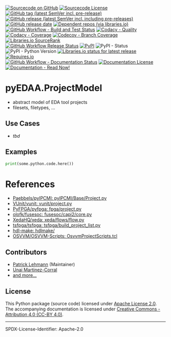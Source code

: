 [![Sourcecode on GitHub](https://img.shields.io/badge/vhdl-pyVHDLModel-323131.svg?logo=github&longCache=true)](https://github.com/vhdl/pyVHDLModel)
[![Sourcecode License](https://img.shields.io/pypi/l/pyVHDLModel?logo=GitHub&label=code%20license)](LICENSE.md)
[![GitHub tag (latest SemVer incl. pre-release)](https://img.shields.io/github/v/tag/vhdl/pyVHDLModel?logo=GitHub&include_prereleases)](https://github.com/vhdl/pyVHDLModel/tags)
[![GitHub release (latest SemVer incl. including pre-releases)](https://img.shields.io/github/v/release/vhdl/pyVHDLModel?logo=GitHub&include_prereleases)](https://github.com/vhdl/pyVHDLModel/releases/latest)
[![GitHub release date](https://img.shields.io/github/release-date/vhdl/pyVHDLModel?logo=GitHub&)](https://github.com/vhdl/pyVHDLModel/releases)
[![Dependent repos (via libraries.io)](https://img.shields.io/librariesio/dependent-repos/pypi/pyVHDLModel?logo=GitHub)](https://github.com/vhdl/pyVHDLModel/network/dependents)  
[![GitHub Workflow - Build and Test Status](https://img.shields.io/github/workflow/status/vhdl/pyVHDLModel/Test%20and%20Coverage?label=build%20and%20test&logo=GitHub%20Actions&logoColor=FFFFFF)](https://github.com/vhdl/pyVHDLModel/actions?query=workflow%3A%22Test+and+Coverage%22)
[![Codacy - Quality](https://img.shields.io/codacy/grade/2286426d2b11417e90010427b7fed8e7?logo=Codacy)](https://www.codacy.com/manual/VHDL/pyVHDLModel)
[![Codacy - Coverage](https://img.shields.io/codacy/coverage/2286426d2b11417e90010427b7fed8e7?logo=Codacy)](https://www.codacy.com/manual/VHDL/pyVHDLModel)
[![Codecov - Branch Coverage](https://img.shields.io/codecov/c/github/vhdl/pyVHDLModel?logo=Codecov)](https://codecov.io/gh/vhdl/pyVHDLModel)
[![Libraries.io SourceRank](https://img.shields.io/librariesio/sourcerank/pypi/pyVHDLModel)](https://libraries.io/github/vhdl/pyVHDLModel/sourcerank)  
[![GitHub Workflow Release Status](https://img.shields.io/github/workflow/status/vhdl/pyVHDLModel/Release?label=release&logo=GitHub%20Actions&logoColor=FFFFFF)](https://github.com/vhdl/pyVHDLModel/actions?query=workflow%3A%22Release%22)
[![PyPI](https://img.shields.io/pypi/v/pyVHDLModel?logo=PyPI&logoColor=FBE072)](https://pypi.org/project/pyVHDLModel/)
![PyPI - Status](https://img.shields.io/pypi/status/pyVHDLModel?logo=PyPI&logoColor=FBE072)
![PyPI - Python Version](https://img.shields.io/pypi/pyversions/pyVHDLModel?logo=PyPI&logoColor=FBE072)
[![Libraries.io status for latest release](https://img.shields.io/librariesio/release/pypi/pyVHDLModel)](https://libraries.io/github/vhdl/pyVHDLModel)
[![Requires.io](https://img.shields.io/requires/github/VHDL/pyVHDLModel)](https://requires.io/github/VHDL/pyVHDLModel/requirements/?branch=main)  
[![GitHub Workflow - Documentation Status](https://img.shields.io/github/workflow/status/vhdl/pyVHDLModel/Documentation?label=documentation&logo=GitHub%20Actions&logoColor=FFFFFF)](https://github.com/vhdl/pyVHDLModel/actions?query=workflow%3A%22Documentation%22)
[![Documentation License](https://img.shields.io/badge/doc%20license-CC--BY%204.0-green)](LICENSE.md)
[![Documentation - Read Now!](https://img.shields.io/badge/doc-read%20now%20%E2%9E%94-blueviolet)](https://vhdl.github.io/pyVHDLModel/)

# pyEDAA.ProjectModel

* abstract model of EDA tool projects
* filesets, filetypes, ...


## Use Cases
* *tbd*


## Examples


```python
print(some.python.code.here())
```


# References

- [Paebbels/pyIPCMI: pyIPCMI/Base/Project.py](https://github.com/Paebbels/pyIPCMI/blob/master/pyIPCMI/Base/Project.py)
- [VUnit/vunit: vunit/project.py](https://github.com/VUnit/vunit/blob/master/vunit/project.py)
- [PyFPGA/pyfpga: fpga/project.py](https://github.com/PyFPGA/pyfpga/blob/main/fpga/project.py)
- [olofk/fusesoc: fusesoc/capi2/core.py](https://github.com/olofk/fusesoc/blob/master/fusesoc/capi2/core.py)
- [XedaHQ/xeda: xeda/flows/flow.py](https://github.com/XedaHQ/xeda/blob/master/xeda/flows/flow.py)
- [tsfpga/tsfpga: tsfpga/build_project_list.py](https://gitlab.com/tsfpga/tsfpga/-/blob/master/tsfpga/build_project_list.py)
- [hdl-make: hdlmake/](https://ohwr.org/project/hdl-make/tree/master/hdlmake)
- [OSVVM/OSVVM-Scripts: OsvvmProjectScripts.tcl](https://github.com/OSVVM/OSVVM-Scripts/blob/master/OsvvmProjectScripts.tcl)



## Contributors
* [Patrick Lehmann](https://github.com/Paebbels) (Maintainer)
* [Unai Martinez-Corral](https://github.com/umarcor)
* [and more...](https://github.com/edaa-org/pyEDAA.ProjectModel/graphs/contributors)


## License

This Python package (source code) licensed under [Apache License 2.0](LICENSE.md).  
The accompanying documentation is licensed under [Creative Commons - Attribution 4.0 (CC-BY 4.0)](doc/Doc-License.rst).

-------------------------
SPDX-License-Identifier: Apache-2.0
